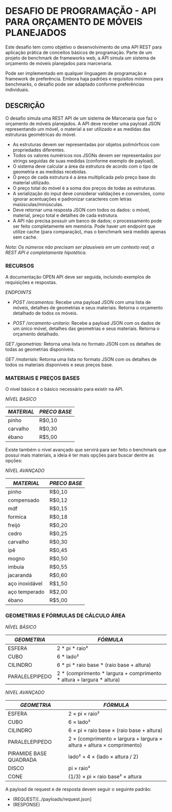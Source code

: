 # DESAFIO DE PROGRAMAÇÃO - API PARA ORÇAMENTO DE MÓVEIS PLANEJADOS

Este desafio tem como objetivo o desenvolvimento de uma API REST para aplicação prática de conceitos básicos de programação. Parte de um projeto de benchmark de frameworks web, a API simula um sistema de orçamento de móveis planejados para marcenaria.

Pode ser implementado em qualquer linguagem de programação e framework de preferência. Embora haja padrões e requisitos mínimos para benchmarks, o desafio pode ser adaptado conforme preferências individuais.

## DESCRIÇÃO 

O desafio simula uma REST API de um sistema de Marcenaria que faz o orçamento de móveis planejados. A API deve receber uma payload JSON representando um móvel, o material a ser utilizado e as medidas das estruturas geométricas do móvel.

- As estruturas devem ser representadas por objetos polimórficos com propriedades diferentes.
- Todos os valores numéricos nos JSONs devem ser representados por strings seguidas de suas medidas (conforme exemplo de payload).
- O sistema deve calcular a área da estrutura de acordo com o tipo de geometria e as medidas recebidas.
- O preço de cada estrutura é a área multiplicada pelo preço base do material utilizado.
- O preço total do móvel é a soma dos preços de todas as estruturas.
- A serialização do input deve considerar validações e conversões, como ignorar acentuações e padronizar caracteres com letras maiúsculas/minúsculas.
- Deve retornar uma resposta JSON com todos os dados: o móvel, material, preço total e detalhes de cada estrutura.
- A API não precisa possuir um banco de dados; o processamento pode ser feito completamente em memória. Pode haver um endpoint que utilize cache (para comparação), mas o benchmark será medido apenas sem cache.

*Nota: Os números não precisam ser plausíveis em um contexto real; a REST API é completamente hipotética.*

### RECURSOS

A documentação OPEN API deve ser seguida, incluindo exemplos de requisições e respostas.

*ENDPOINTS*

- *POST /orcamentos:* Recebe uma payload JSON com uma lista de móveis, detalhes de geometrias e seus materiais. Retorna o orçamento detalhado de todos os móveis.

- *POST /orcamento-unitario:* Recebe a payload JSON com os dados de um único móvel, detalhes das geometrias e seus materiais. Retorna o orçamento detalhado.

*GET /geometrias:* Retorna uma lista no formato JSON com os detalhes de todas as geometrias disponíveis.

*GET /materiais:* Retorna uma lista no formato JSON com os detalhes de todos os materiais disponíveis e seus preços base.

### MATERIAIS E PREÇOS BASES

O nível básico é o básico necessário para existir na API.


*NÍVEL BASICO*

| *MATERIAL*     | *PRECO BASE* |
|----------------|--------------|
| pinho          | R$0,10       |
| carvalho       | R$0,30       |
| ébano          | R$5,00       |


Existe também o nível avançado que servirá para ser feito o benchmark que possui mais materiais, a ideia é ter mais opções para buscar dentre as opções:


*NÍVEL AVANÇADO*

| *MATERIAL*        | *PRECO BASE* |
|-------------------|--------------|
| pinho             | R$0,10       |
| compensado        | R$0,12       |
| mdf               | R$0,15       |
| formica           | R$0,18       |
| freijó            | R$0,20       |
| cedro             | R$0,25       |
| carvalho          | R$0,30       |
| ipê               | R$0,45       |
| mogno             | R$0,50       |
| imbuia            | R$0,55       |
| jacarandá         | R$0,60       |
| aço inoxidável    | R$1,50       |
| aço temperado     | R$2,00       |
| ébano             | R$5,00       |


### GEOMETRIAS E FÓRMULAS DE CÁLCULO ÁREA 

*NÍVEL BÁSICO*

| *GEOMETRIA*    | *FÓRMULA*                                                             |
|----------------|-----------------------------------------------------------------------|
| ESFERA         | 2 * pi * raio²                                                        |
| CUBO           | 6 * lado²                                                             |
| CILINDRO       | 6 * pi * raio base * (raio base + altura)                             |
| PARALELEPIPEDO | 2 * (comprimento * largura + comprimento * altura + largura * altura) |


*NIVEL AVANÇADO*

| *GEOMETRIA*              | *FÓRMULA*                                                             |
|--------------------------|-----------------------------------------------------------------------|
| ESFERA                   | 2 × pi × raio²                                                        |
| CUBO                     | 6 × lado²                                                             |
| CILINDRO                 | 6 × pi × raio base × (raio base + altura)                             |
| PARALELEPIPEDO           | 2 × (comprimento × largura + largura × altura + altura × comprimento) |
| PIRAMIDE BASE QUADRADA   | lado² + 4 × (lado × altura / 2)                                       |
| DISCO                    | pi × raio²                                                            |
| CONE                     | (1/3) × pi × raio base² × altura                                      |


A payload de request e de resposta devem seguir o seguinte padrão:

- (REQUEST)[../payloads/request.json]
- (RESPONSE)
